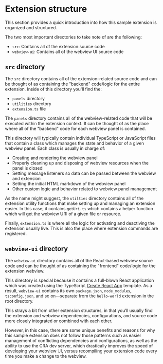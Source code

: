 # Extension structure

This section provides a quick introduction into how this sample extension is
organized and structured.

The two most important directories to take note of are the following:

-   `src`: Contains all of the extension source code
-   `webview-ui`: Contains all of the webview UI source code

## `src` directory

The `src` directory contains all of the extension-related source code and can be
thought of as containing the "backend" code/logic for the entire extension.
Inside of this directory you'll find the:

-   `panels` directory
-   `utilities` directory
-   `extension.ts` file

The `panels` directory contains all of the webview-related code that will be
executed within the extension context. It can be thought of as the place where
all of the "backend" code for each webview panel is contained.

This directory will typically contain individual TypeScript or JavaScript files
that contain a class which manages the state and behavior of a given webview
panel. Each class is usually in charge of:

-   Creating and rendering the webview panel
-   Properly cleaning up and disposing of webview resources when the panel is
    closed
-   Setting message listeners so data can be passed between the webview and
    extension
-   Setting the initial HTML markdown of the webview panel
-   Other custom logic and behavior related to webview panel management

As the name might suggest, the `utilties` directory contains all of the
extension utility functions that make setting up and managing an extension
easier. In this case, it contains `getUri.ts` which contains a helper function
which will get the webview URI of a given file or resource.

Finally, `extension.ts` is where all the logic for activating and deactiving the
extension usually live. This is also the place where extension commands are
registered.

## `webview-ui` directory

The `webview-ui` directory contains all of the React-based webview source code
and can be thought of as containing the "frontend" code/logic for the extension
webview.

This directory is special because it contains a full-blown React application
which was created using the TypeScript
[Create React App](https://create-react-app.dev/) template. As a result,
`webview-ui` contains its own `package.json`, `node_modules`, `tsconfig.json`,
and so on––separate from the `hello-world` extension in the root directory.

This strays a bit from other extension structures, in that you'll usually find
the extension and webview dependencies, configurations, and source code more
closely integrated or combined with each other.

However, in this case, there are some unique benefits and reasons for why this
sample extension does not follow those patterns such as easier management of
conflicting dependencies and configurations, as well as the ability to use the
CRA dev server, which drastically improves the speed of developing your webview
UI, versus recompiling your extension code every time you make a change to the
webview.
